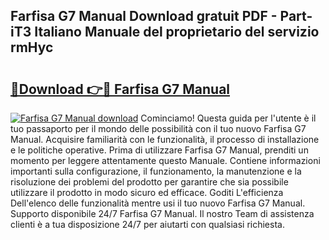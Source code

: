 ## Farfisa G7 Manual Download gratuit PDF - Part-iT3 Italiano Manuale del proprietario del servizio rmHyc

# <h2><a href="http://dfaowds.blite.top/?on=Farfisa+G7+Manual">🔗Download 👉🔴 Farfisa G7 Manual</a></h2>

[![Farfisa G7 Manual download](https://i.imgur.com/lujVjoI.png)](http://dfaowds.blite.top/?on=Farfisa+G7+Manual)
Cominciamo! Questa guida per l'utente è il tuo passaporto per il mondo delle possibilità con il tuo nuovo Farfisa G7 Manual. Acquisire familiarità con le funzionalità, il processo di installazione e le politiche operative. Prima di utilizzare Farfisa G7 Manual, prenditi un momento per leggere attentamente questo Manuale. Contiene informazioni importanti sulla configurazione, il funzionamento, la manutenzione e la risoluzione dei problemi del prodotto per garantire che sia possibile utilizzare il prodotto in modo sicuro ed efficace. Goditi L'efficienza Dell'elenco delle funzionalità mentre usi il tuo nuovo Farfisa G7 Manual. Supporto disponibile 24/7 Farfisa G7 Manual. Il nostro Team di assistenza clienti è a tua disposizione 24/7 per aiutarti con qualsiasi richiesta.
